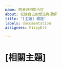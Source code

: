 ```yaml
---
name: 想法與相關內容
about: 紀錄自己的想法與理解
title: "[主題] 標題"
labels: documentation
assignees: FizzyElt

---
```


# [相關主題]
